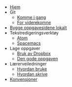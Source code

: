 - [Hjem](./Home)
- Git
  * [Komme i gang](./Komme-i-gang-med-Git)
  * [For viderekomne](./Git-for-viderekommende)
- [Bygge oppgavesidene lokalt](./Bygge-oppgavesidene-lokalt)
- Tekstredigeringsverktøy
  * [Atom](./Introduksjon-til-Atom)
  * [Spacemacs](./Introduksjon-til-Spacemacs)
- Lage oppgaver
  * [Bruk av Dropbox](./Veiledning-for-bruk-av-Dropbox)
  * [Den gode oppgaven](./Den-gode-oppgaven)
- Lærerveiledninger
   * [Hvordan bruke](./Hvordan-bruke-en-l%C3%A6rerveiledning)
   * [Hvordan skrive](./Hvordan-skrive-en-l%C3%A6rerveiledning)
- [Konvensjoner](./Konvensjoner)
